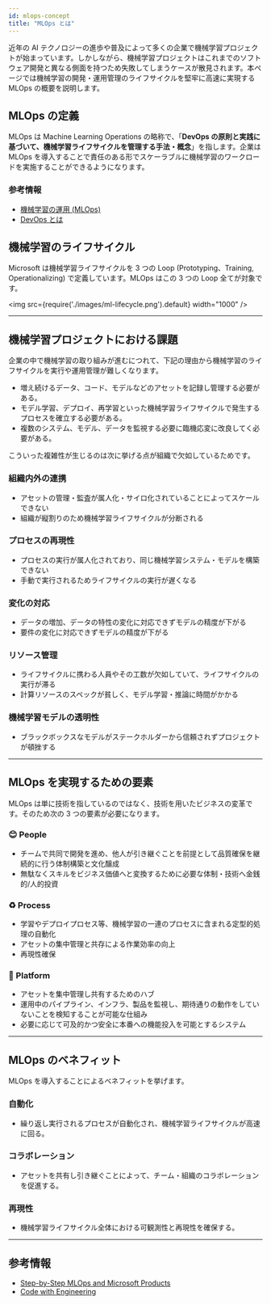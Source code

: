 ```yaml
---
id: mlops-concept
title: "MLOps とは"
---
```


近年の AI テクノロジーの進歩や普及によって多くの企業で機械学習プロジェクトが始まっています。しかしながら、機械学習プロジェクトはこれまでのソフトウェア開発と異なる側面を持つため失敗してしまうケースが散見されます。本ページでは機械学習の開発・運用管理のライフサイクルを堅牢に高速に実現する MLOps の概要を説明します。

## MLOps の定義

MLOps は Machine Learning Operations の略称で、「**DevOps の原則と実践に基づいて、機械学習ライフサイクルを管理する手法・概念**」を指します。企業は MLOps を導入することで責任のある形でスケーラブルに機械学習のワークロードを実施することができるようになります。

### 参考情報
- [機械学習の運用 (MLOps)](https://azure.microsoft.com/ja-jp/products/machine-learning/mlops/)
- [DevOps とは](https://learn.microsoft.com/ja-jp/devops/what-is-devops)

## 機械学習のライフサイクル

Microsoft は機械学習ライフサイクルを 3 つの Loop (Prototyping、Training, Operationalizing) で定義しています。MLOps はこの 3 つの Loop 全てが対象です。

<img src={require('./images/ml-lifecycle.png').default} width="1000" /><br />


---

## 機械学習プロジェクトにおける課題

企業の中で機械学習の取り組みが進むにつれて、下記の理由から機械学習のライフサイクルを実行や運用管理が難しくなります。

- 増え続けるデータ、コード、モデルなどのアセットを記録し管理する必要がある。
- モデル学習、デプロイ、再学習といった機械学習ライフサイクルで発生するプロセスを確立する必要がある。
- 複数のシステム、モデル、データを監視する必要に臨機応変に改良してく必要がある。

こういった複雑性が生じるのは次に挙げる点が組織で欠如しているためです。

### 組織内外の連携
- アセットの管理・監査が属人化・サイロ化されていることによってスケールできない
- 組織が縦割りのため機械学習ライフサイクルが分断される

### プロセスの再現性
- プロセスの実行が属人化されており、同じ機械学習システム・モデルを構築できない
- 手動で実行されるためライフサイクルの実行が遅くなる

### 変化の対応
- データの増加、データの特性の変化に対応できずモデルの精度が下がる
- 要件の変化に対応できずモデルの精度が下がる

### リソース管理
- ライフサイクルに携わる人員やその工数が欠如していて、ライフサイクルの実行が滞る
- 計算リソースのスペックが貧しく、モデル学習・推論に時間がかかる

### 機械学習モデルの透明性
- ブラックボックスなモデルがステークホルダーから信頼されずプロジェクトが頓挫する

---
## MLOps を実現するための要素

MLOps は単に技術を指しているのではなく、技術を用いたビジネスの変革です。そのため次の 3 つの要素が必要になります。

### :blush: People
- チームで共同で開発を進め、他人が引き継ぐことを前提として品質確保を継続的に行う体制構築と文化醸成
- 無駄なくスキルをビジネス価値へと変換するために必要な体制・技術へ金銭的/人的投資

### :recycle: Process
- 学習やデプロイプロセス等、機械学習の一連のプロセスに含まれる定型的処理の自動化
- アセットの集中管理と共存による作業効率の向上
- 再現性確保

### :wrench: Platform
- アセットを集中管理し共有するためのハブ
- 運用中のパイプライン、インフラ、製品を監視し、期待通りの動作をしていないことを検知することが可能な仕組み
- 必要に応じて可及的かつ安全に本番への機能投入を可能とするシステム

---

## MLOps のベネフィット

MLOps を導入することによるベネフィットを挙げます。

### 自動化
- 繰り返し実行されるプロセスが自動化され、機械学習ライフサイクルが高速に回る。

### コラボレーション
- アセットを共有し引き継ぐことによって、チーム・組織のコラボレーションを促進する。

### 再現性
- 機械学習ライフサイクル全体における可観測性と再現性を確保する。

---

## 参考情報
- [Step-by-Step MLOps and Microsoft Products](https://speakerdeck.com/shisyu_gaku/step-by-step-mlops-and-microsoft-products)
- [Code with Engineering](https://microsoft.github.io/code-with-engineering-playbook/)